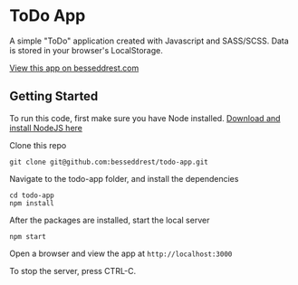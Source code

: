 # ToDo App
A simple "ToDo" application created with Javascript and SASS/SCSS. Data is stored in your browser's LocalStorage.

[View this app on besseddrest.com](http://besseddrest.com/todo/)

## Getting Started

To run this code, first make sure you have Node installed. [Download and install NodeJS here](https://nodejs.org/download/)

Clone this repo
```
git clone git@github.com:besseddrest/todo-app.git
```

Navigate to the todo-app folder, and install the dependencies
```
cd todo-app
npm install
```

After the packages are installed, start the local server
```
npm start
```

Open a browser and view the app at `http://localhost:3000`

To stop the server, press CTRL-C.
